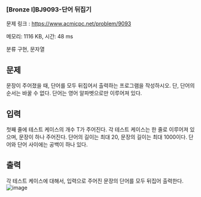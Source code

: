 ### [Bronze I]BJ9093-단어 뒤집기
문제 링크 : https://www.acmicpc.net/problem/9093


메모리: 1116 KB, 시간: 48 ms

분류
구현, 문자열


## 문제

문장이 주어졌을 때, 단어를 모두 뒤집어서 출력하는 프로그램을 작성하시오. 단, 단어의 순서는 바꿀 수 없다. 단어는 영어 알파벳으로만 이루어져 있다.

## 입력

첫째 줄에 테스트 케이스의 개수 T가 주어진다. 각 테스트 케이스는 한 줄로 이루어져 있으며, 문장이 하나 주어진다. 단어의 길이는 최대 20, 문장의 길이는 최대 1000이다. 단어와 단어 사이에는 공백이 하나 있다.

## 출력

각 테스트 케이스에 대해서, 입력으로 주어진 문장의 단어를 모두 뒤집어 출력한다.
![image](https://github.com/mooomiin/desktop-tutorial/assets/28658500/321c2b0d-da65-4533-bd37-13da9d2009b6)
